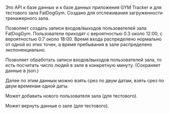 Это API к базе данных и к базе данных приложения GYM Tracker и для тестового зала FatDogGym. Создано для отслеживания загруженности тренажерного зала.

Позволяет создать записи входов/выходов пользователей зала FatDogGym. Пользователи приходят с вероятностью 0.3 около 12:00, с вероятностью 0.7 около 18:00. Время входа распределено нормально от одной из этих точек, а время пребывания в зале распределено экспоненциально.

Позволяет обработать записи входов/выходов пользователей зала, то есть посчитать число людей в зале в конкретную минуту. (Сохраняет данные в json.)

Далее по этим данным можно взять срез по двум датам, взять срез по двум временам одной даты.

Может добавить нового пользователя зала (для тестового).

Может вернуть данные о зале (для тестового).
